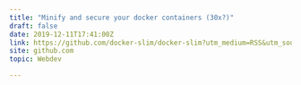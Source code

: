 ```yaml
---
title: "Minify and secure your docker containers (30x?)"
draft: false
date: 2019-12-11T17:41:00Z
link: https://github.com/docker-slim/docker-slim?utm_medium=RSS&utm_source=hune
site: github.com
topic: Webdev  

---
```

